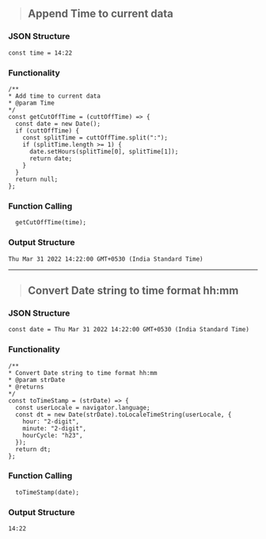 > ## Append Time to current data 
### JSON Structure
```
const time = 14:22

```

### Functionality
```
/**
* Add time to current data
* @param Time
*/
const getCutOffTime = (cuttOffTime) => {
  const date = new Date();
  if (cuttOffTime) {
    const splitTime = cuttOffTime.split(":");
    if (splitTime.length >= 1) {
      date.setHours(splitTime[0], splitTime[1]);
      return date;
    }
  }
  return null;
};
```

### Function Calling

```
  getCutOffTime(time);
```

### Output Structure

```
Thu Mar 31 2022 14:22:00 GMT+0530 (India Standard Time)
```

---

> ## Convert Date string to time format hh:mm

### JSON Structure
```
const date = Thu Mar 31 2022 14:22:00 GMT+0530 (India Standard Time)

```

### Functionality
```
/**
* Convert Date string to time format hh:mm
* @param strDate
* @returns
*/
const toTimeStamp = (strDate) => {
  const userLocale = navigator.language;
  const dt = new Date(strDate).toLocaleTimeString(userLocale, {
    hour: "2-digit",
    minute: "2-digit",
    hourCycle: "h23",
  });
  return dt;
};
```

### Function Calling

```
  toTimeStamp(date);
```

### Output Structure

```
14:22
```